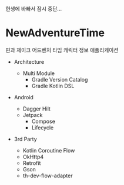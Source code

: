 현생에 바빠서 잠시 중단...

# NewAdventureTime
핀과 제이크 어드벤처 타임 캐릭터 정보 애플리케이션

- Architecture
  - Multi Module
    - Gradle Version Catalog
    - Gradle Kotlin DSL

- Android
  - Dagger Hilt
  - Jetpack
    - Compose
    - Lifecycle
    
- 3rd Party
  - Kotlin Coroutine Flow
  - OkHttp4
  - Retrofit
  - Gson
  - th-dev-flow-adapter
